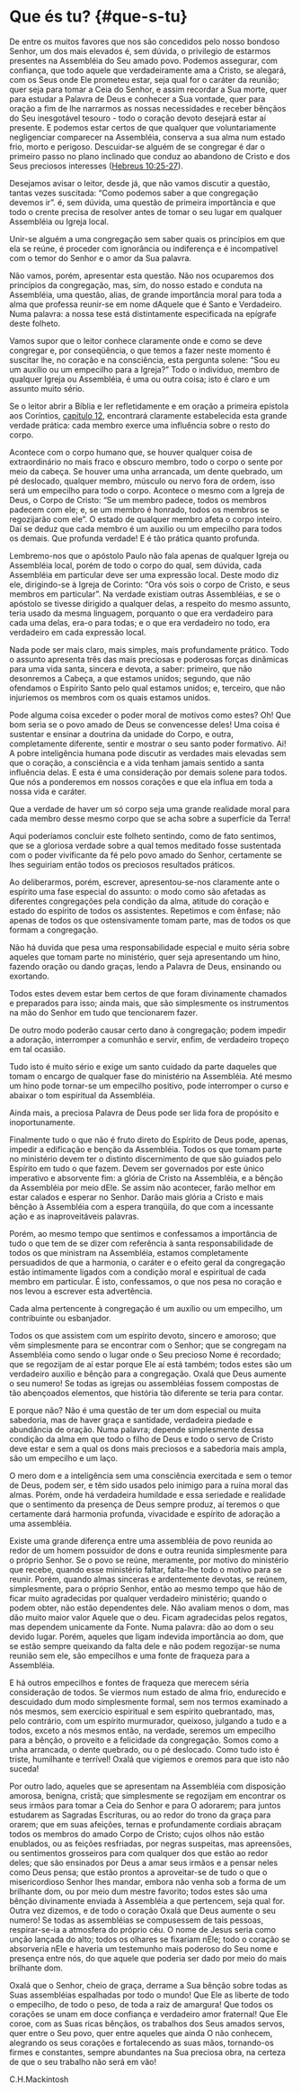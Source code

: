 # Que és tu? {#que-s-tu}

De entre os muitos favores que nos são concedidos pelo nosso bondoso Senhor, um dos mais elevados é, sem dúvida, o privilegio de estarmos presentes na Assembléia do Seu amado povo. Podemos assegurar, com confiança, que todo aquele que verdadeiramente ama a Cristo, se alegará, com os Seus onde Ele prometeu estar, seja qual for o caráter da reunião; quer seja para tomar a Ceia do Senhor, e assim recordar a Sua morte, quer para estudar a Palavra de Deus e conhecer a Sua vontade, quer para oração a fim de lhe narrarmos as nossas necessidades e receber bênçãos do Seu inesgotável tesouro - todo o coração devoto desejará estar aí presente. E podemos estar certos de que qualquer que voluntariamente negligenciar comparecer na Assembléia, conserva a sua alma num estado frio, morto e perigoso. Descuidar-se alguém de se congregar é dar o primeiro passo no plano inclinado que conduz ao abandono de Cristo e dos Seus preciosos interesses ([Hebreus 10:25-27](http://bibliaonline.com.br/acf/hb/10/25-27)).

Desejamos avisar o leitor, desde já, que não vamos discutir a questão, tantas vezes suscitada: “Como podemos saber a que congregação devemos ir”. é, sem dúvida, uma questão de primeira importância e que todo o crente precisa de resolver antes de tomar o seu lugar em qualquer Assembléia ou Igreja local.

Unir-se alguém a uma congregação sem saber quais os princípios em que ela se reúne, é proceder com ignorância ou indiferença e é incompatível com o temor do Senhor e o amor da Sua palavra.

Não vamos, porém, apresentar esta questão. Não nos ocuparemos dos princípios da congregação, mas, sim, do nosso estado e conduta na Assembléia, uma questão, alias, de grande importância moral para toda a alma que professa reunir-se em nome dAquele que é Santo e Verdadeiro. Numa palavra: a nossa tese está distintamente especificada na epígrafe deste folheto.

Vamos supor que o leitor conhece claramente onde e como se deve congregar e, por conseqüência, o que temos a fazer neste momento é suscitar lhe, no coração e na consciência, esta pergunta solene: “Sou eu um auxílio ou um empecilho para a Igreja?” Todo o indivíduo, membro de qualquer Igreja ou Assembléia, é uma ou outra coisa; isto é claro e um assunto muito sério.

Se o leitor abrir a Bíblia e ler refletidamente e em oração a primeira epístola aos Coríntios, [capítulo 12](http://bibliaonline.com.br/acf/1co/12), encontrará claramente estabelecida esta grande verdade prática: cada membro exerce uma influência sobre o resto do corpo.

Acontece com o corpo humano que, se houver qualquer coisa de extraordinário no mais fraco e obscuro membro, todo o corpo o sente por meio da cabeça. Se houver uma unha arrancada, um dente quebrado, um pé deslocado, qualquer membro, músculo ou nervo fora de ordem, isso será um empecilho para todo o corpo. Acontece o mesmo com a Igreja de Deus, o Corpo de Cristo: “Se um membro padece, todos os membros padecem com ele; e, se um membro é honrado, todos os membros se regozijarão com ele”. O estado de qualquer membro afeta o corpo inteiro. Daí se deduz que cada membro é um auxilio ou um empecilho para todos os demais. Que profunda verdade! E é tão prática quanto profunda.

Lembremo-nos que o apóstolo Paulo não fala apenas de qualquer Igreja ou Assembléia local, porém de todo o corpo do qual, sem dúvida, cada Assembléia em particular deve ser uma expressão local. Deste modo diz ele, dirigindo-se à Igreja de Corinto: “Ora vós sois o corpo de Cristo, e seus membros em particular”. Na verdade existiam outras Assembléias, e se o apóstolo se tivesse dirigido a qualquer delas, a respeito do mesmo assunto, teria usado da mesma linguagem, porquanto o que era verdadeiro para cada uma delas, era-o para todas; e o que era verdadeiro no todo, era verdadeiro em cada expressão local.

Nada pode ser mais claro, mais simples, mais profundamente prático. Todo o assunto apresenta três das mais preciosas e poderosas forças dinâmicas para uma vida santa, sincera e devota, a saber: primeiro, que não desonremos a Cabeça, a que estamos unidos; segundo, que não ofendamos o Espírito Santo pelo qual estamos unidos; e, terceiro, que não injuriemos os membros com os quais estamos unidos.

Pode alguma coisa exceder o poder moral de motivos como estes? Oh! Que bom seria se o povo amado de Deus se convencesse deles! Uma coisa é sustentar e ensinar a doutrina da unidade do Corpo, e outra, completamente diferente, sentir e mostrar o seu santo poder formativo. Ai! A pobre inteligência humana pode discutir as verdades mais elevadas sem que o coração, a consciência e a vida tenham jamais sentido a santa influência delas. E esta é uma consideração por demais solene para todos. Que nós a ponderemos em nossos corações e que ela influa em toda a nossa vida e caráter.

Que a verdade de haver um só corpo seja uma grande realidade moral para cada membro desse mesmo corpo que se acha sobre a superfície da Terra!

Aqui poderíamos concluir este folheto sentindo, como de fato sentimos, que se a gloriosa verdade sobre a qual temos meditado fosse sustentada com o poder vivificante da fé pelo povo amado do Senhor, certamente se lhes seguiriam então todos os preciosos resultados práticos.

Ao deliberarmos, porém, escrever, apresentou-se-nos claramente ante o espírito uma fase especial do assunto: o modo como são afetadas as diferentes congregações pela condição da alma, atitude do coração e estado do espírito de todos os assistentes. Repetimos e com ênfase; não apenas de todos os que ostensivamente tomam parte, mas de todos os que formam a congregação.

Não há duvida que pesa uma responsabilidade especial e muito séria sobre aqueles que tomam parte no ministério, quer seja apresentando um hino, fazendo oração ou dando graças, lendo a Palavra de Deus, ensinando ou exortando.

Todos estes devem estar bem certos de que foram divinamente chamados e preparados para isso; ainda mais, que são simplesmente os instrumentos na mão do Senhor em tudo que tencionarem fazer.

De outro modo poderão causar certo dano à congregação; podem impedir a adoração, interromper a comunhão e servir, enfim, de verdadeiro tropeço em tal ocasião.

Tudo isto é muito sério e exige um santo cuidado da parte daqueles que tomam o encargo de qualquer fase do ministério na Assembléia. Até mesmo um hino pode tornar-se um empecilho positivo, pode interromper o curso e abaixar o tom espiritual da Assembléia.

Ainda mais, a preciosa Palavra de Deus pode ser lida fora de propósito e inoportunamente.

Finalmente tudo o que não é fruto direto do Espírito de Deus pode, apenas, impedir a edificação e benção da Assembléia. Todos os que tomam parte no ministério devem ter o distinto discernimento de que são guiados pelo Espírito em tudo o que fazem. Devem ser governados por este único imperativo e absorvente fim: a glória de Cristo na Assembléia, e a bênção da Assembléia por meio dEle. Se assim não acontecer, farão melhor em estar calados e esperar no Senhor. Darão mais glória a Cristo e mais bênção à Assembléia com a espera tranqüila, do que com a incessante ação e as inaproveitáveis palavras.

Porém, ao mesmo tempo que sentimos e confessamos a importância de tudo o que tem de se dizer com referência à santa responsabilidade de todos os que ministram na Assembléia, estamos completamente persuadidos de que a harmonia, o caráter e o efeito geral da congregação estão intimamente ligados com a condição moral e espiritual de cada membro em particular. É isto, confessamos, o que nos pesa no coração e nos levou a escrever esta advertência.

Cada alma pertencente à congregação é um auxílio ou um empecilho, um contribuinte ou esbanjador.

Todos os que assistem com um espírito devoto, sincero e amoroso; que vêm simplesmente para se encontrar com o Senhor; que se congregam na Assembléia como sendo o lugar onde o Seu precioso Nome é recordado; que se regozijam de aí estar porque Ele aí está também; todos estes são um verdadeiro auxilio e bênção para a congregação. Oxalá que Deus aumente o seu numero! Se todas as igrejas ou assembléias fossem compostas de tão abençoados elementos, que história tão diferente se teria para contar.

E porque não? Não é uma questão de ter um dom especial ou muita sabedoria, mas de haver graça e santidade, verdadeira piedade e abundância de oração. Numa palavra; depende simplesmente dessa condição da alma em que todo o filho de Deus e todo o servo de Cristo deve estar e sem a qual os dons mais preciosos e a sabedoria mais ampla, são um empecilho e um laço.

O mero dom e a inteligência sem uma consciência exercitada e sem o temor de Deus, podem ser, e têm sido usados pelo inimigo para a ruína moral das almas. Porém, onde há verdadeira humildade e essa seriedade e realidade que o sentimento da presença de Deus sempre produz, aí teremos o que certamente dará harmonia profunda, vivacidade e espírito de adoração a uma assembléia.

Existe uma grande diferença entre uma assembléia de povo reunida ao redor de um homem possuidor de dons e outra reunida simplesmente para o próprio Senhor. Se o povo se reúne, meramente, por motivo do ministério que recebe, quando esse ministério faltar, falta-lhe todo o motivo para se reunir. Porém, quando almas sinceras e ardentemente devotas, se reúnem, simplesmente, para o próprio Senhor, então ao mesmo tempo que hão de ficar muito agradecidas por qualquer verdadeiro ministério; quando o podem obter, não estão dependentes dele. Não avaliam menos o dom, mas dão muito maior valor Aquele que o deu. Ficam agradecidas pelos regatos, mas dependem unicamente da Fonte. Numa palavra: dão ao dom o seu devido lugar. Porém, aqueles que ligam indevida importância ao dom, que se estão sempre queixando da falta dele e não podem regozijar-se numa reunião sem ele, são empecilhos e uma fonte de fraqueza para a Assembléia.

E há outros empecilhos e fontes de fraqueza que merecem séria consideração de todos. Se viermos num estado de alma frio, endurecido e descuidado dum modo simplesmente formal, sem nos termos examinado a nós mesmos, sem exercício espiritual e sem espírito quebrantado, mas, pelo contrário, com um espírito murmurador, queixoso, julgando a tudo e a todos, exceto a nós mesmos então, na verdade, seremos um empecilho para a bênção, o proveito e a felicidade da congregação. Somos como a unha arrancada, o dente quebrado, ou o pé deslocado. Como tudo isto é triste, humilhante e terrível! Oxalá que vigiemos e oremos para que isto não suceda!

Por outro lado, aqueles que se apresentam na Assembléia com disposição amorosa, benigna, cristã; que simplesmente se regozijam em encontrar os seus irmãos para tomar a Ceia do Senhor e para O adorarem; para juntos estudarem as Sagradas Escrituras, ou ao redor do trono da graça para orarem; que em suas afeições, ternas e profundamente cordiais abraçam todos os membros do amado Corpo de Cristo; cujos olhos não estão enublados, ou as feições resfriadas, por negras suspeitas, mas apreensões, ou sentimentos grosseiros para com qualquer dos que estão ao redor deles; que são ensinados por Deus a amar seus irmãos e a pensar neles como Deus pensa; que estão prontos a aproveitar-se de tudo o que o misericordioso Senhor lhes mandar, embora não venha sob a forma de um brilhante dom, ou por meio dum mestre favorito; todos estes são uma bênção divinamente enviada à Assembléia a que pertencem, seja qual for. Outra vez dizemos, e de todo o coração Oxalá que Deus aumente o seu numero! Se todas as assembléias se compusessem de tais pessoas, respirar-se-ia a atmosfera do próprio céu. O nome de Jesus seria como unção lançada do alto; todos os olhares se fixariam nEle; todo o coração se absorveria nEle e haveria um testemunho mais poderoso do Seu nome e presença entre nós, do que aquele que poderia ser dado por meio do mais brilhante dom.

Oxalá que o Senhor, cheio de graça, derrame a Sua bênção sobre todas as Suas assembléias espalhadas por todo o mundo! Que Ele as liberte de todo o empecilho, de todo o peso, de toda a raiz de amargura! Que todos os corações se unam em doce confiança e verdadeiro amor fraternal! Que Ele coroe, com as Suas ricas bênçãos, os trabalhos dos Seus amados servos, quer entre o Seu povo, quer entre aqueles que ainda O não conhecem, alegrando os seus corações e fortalecendo as suas mãos, tornando-os firmes e constantes, sempre abundantes na Sua preciosa obra, na certeza de que o seu trabalho não será em vão!

C.H.Mackintosh